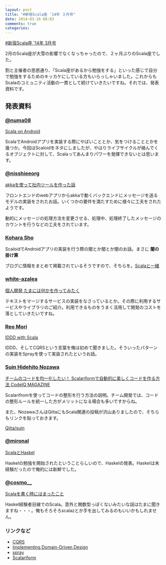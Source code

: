 ```yaml
---
layout: post
title: "#新宿Scala座 '14年 ３月号"
date: 2014-03-16 08:03
comments: true
categories: 
---
```


[#新宿Scala座 '14年 3月号](http://www.zusaar.com/event/3997003)

2月のScala座が大雪の影響でなくなっちゃったので、２ヶ月ぶりのScala座でした。


割と主催者の思惑通り、「Scala座があるから勉強をする」といった感じで自分で勉強をするためのキッカケにしている方もいらっしゃいました。これからもScalaのコミュニティ活動の一貫として続けていきたいですね。それでは、発表資料です。

## 発表資料

### [@numa08](https://twitter.com/numa08)

[Scala on Android](http://numa08.github.io/scala_za_data/8th/numa08/#0)

ScalaでAndroidアプリを実装する際にやばいこととか、気をつけることとかを幾つか。今回はScaloidをネタにしましたが、やはりライフサイクルが絡んでくるオブジェクトに対して、Scalaってあんまりパワーを発揮できないとは思います。

### [@nisshieeorg](https://twitter.com/nisshieeorg)

[akkaを使って社内ツールを作った話](http://nisshiee.github.io/work/slide/20140315/#/)

フロントエンドのwebアプリからakkaで動くバックエンドにメッセージを送るモデルの実装をされたお話。いくつかの要件を満たすために様々に工夫をされたようです。

動的にメッセージの処理方法を変更させる、処理中、処理終了したメッセージのカウントを行うなどの工夫をされています。

### [Kohara Sho](https://www.facebook.com/kohachori)

ScaloidでAndroidアプリの実装を行う際の闇とか闇とか闇のお話。まさに **闇の掛け算**

ブログに情報をまとめて掲載されているそうですので、そちらを。[Scalaと一緒](http://shoscala.hatenablog.com/)

### [white-azalea](http://white-azalea.hatenablog.jp/)

[個人開発 たまには何かを作ってみたく](http://numa08.github.io/scala_za_data/8th/yoshii/#/)

テキストをマージするサービスの実装をなさっているとか。その際に利用するサービスやライブラリのご紹介。利用できるものをうまく活用して開発のコストを落としていきたいですね。

### [Reo Mori](https://www.facebook.com/reoring)

[IDDD with Scala](http://www.slideshare.net/reoring/scala2014315-32344532#)

IDDD、そしてCQRSという言葉を俺は初めて聞きました。そういったパターンの実装をSprayを使って実装されたというお話。

### [Suin Hidehito Nozawa](https://www.facebook.com/suinyeze)

[チームのコードを均一化したい！ Scalariformで自動的に美しくコードを作る方法 CodeIQ MAGAZINE ](http://www.slideshare.net/suinyeze/scala2014315-32344100)

Scalarifromを使ってコードの整形を行う方法の説明。チーム開発では、コードの整形ルールを統一した方がメリットになる場合も多いですからね。

また、NozawaさんはQiitaにもScala関連の投稿が沢山ありましたので、そちらもリンクを貼っておきます。

[Qiita/suin](http://qiita.com/suin/items)

### [@mironal](https://twitter.com/mironal)

[ScalaとHaskel](http://mironal.github.io/slides/2014-03-15/scala/index.html#0)

Haskelの勉強を開始されたということらしいので、Haskelの発表。Haskelは未経験だったので俺的には新鮮でした。

### [@cosmo__](https://twitter.com/cosmo__)

[Scalaを書く時にはまったこと](http://www.slideshare.net/cosmo0920/scala2014-3)

Haskel経験者目線でのScala。意外と関数型っぽくないみたいな話はたまに聞きますね・・・。俺もそろそろscalazとか手を出してみるのもいいかもしれません。

### リンクなど

 - [CQRS](http://itpro.nikkeibp.co.jp/article/COLUMN/20140127/532413/)
 - [Implementing Domain-Driven Design](http://www.amazon.co.jp/Implementing-Domain-Driven-Design-Vaughn-Vernon/dp/0321834577)
 - [spray](http://spray.io/)
 - [Scalariform](http://mdr.github.io/scalariform/)